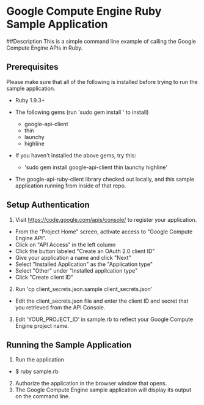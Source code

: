 # Google Compute Engine Ruby Sample Application

##Description
This is a simple command line example of calling the Google Compute Engine
APIs in Ruby.

## Prerequisites
Please make sure that all of the following is installed before trying to run
the sample application.


- Ruby 1.9.3+
- The following gems (run 'sudo gem install <gem name>' to install)
  * google-api-client
  * thin
  * launchy
  * highline

- If you haven't installed the above gems, try this:
  * 'sudo gem install google-api-client thin launchy highline'
- The google-api-ruby-client library checked out locally, and this sample
application running from inside of that repo.

## Setup Authentication
1) Visit https://code.google.com/apis/console/ to register your application.
- From the "Project Home" screen, activate access to "Google Compute Engine
API".
- Click on "API Access" in the left column
- Click the button labeled "Create an OAuth 2.0 client ID"
- Give your application a name and click "Next"
- Select "Installed Application" as the "Application type"
- Select "Other" under "Installed application type"
- Click "Create client ID"

2) Run 'cp client_secrets.json.sample client_secrets.json'
- Edit the client_secrets.json file and enter the client ID and secret that
you retrieved from the API Console.

3) Edit 'YOUR_PROJECT_ID' in sample.rb to reflect your Google Compute Engine
project name.

## Running the Sample Application
1. Run the application
  * $ ruby sample.rb
2. Authorize the application in the browser window that opens.
3. The Google Compute Engine sample application will display its output on the
command line.
